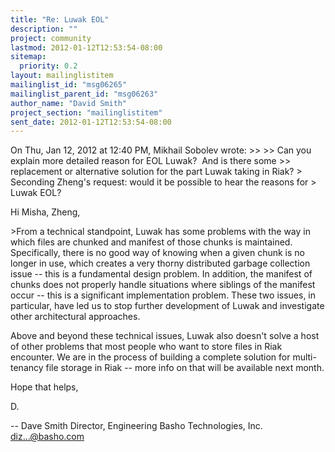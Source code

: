 ```yaml
---
title: "Re: Luwak EOL"
description: ""
project: community
lastmod: 2012-01-12T12:53:54-08:00
sitemap:
  priority: 0.2
layout: mailinglistitem
mailinglist_id: "msg06265"
mailinglist_parent_id: "msg06263"
author_name: "David Smith"
project_section: "mailinglistitem"
sent_date: 2012-01-12T12:53:54-08:00
---
```



On Thu, Jan 12, 2012 at 12:40 PM, Mikhail Sobolev  wrote:
&gt;&gt;
&gt;&gt; Can you explain more detailed reason for EOL Luwak?  And is there some
&gt;&gt; replacement or alternative solution for the part Luwak taking in Riak?
&gt; Seconding Zheng's request: would it be possible to hear the reasons for
&gt; Luwak EOL?

Hi Misha, Zheng,

&gt;From a technical standpoint, Luwak has some problems with the way in
which files are chunked and manifest of those chunks is maintained.
Specifically, there is no good way of knowing when a given chunk is no
longer in use, which creates a very thorny distributed garbage
collection issue -- this is a fundamental design problem. In addition,
the manifest of chunks does not properly handle situations where
siblings of the manifest occur -- this is a significant implementation
problem. These two issues, in particular, have led us to stop further
development of Luwak and investigate other architectural approaches.

Above and beyond these technical issues, Luwak also doesn't solve a
host of other problems that most people who want to store files in
Riak encounter. We are in the process of building a complete solution
for multi-tenancy file storage in Riak -- more info on that will be
available next month.

Hope that helps,

D.

-- 
Dave Smith
Director, Engineering
Basho Technologies, Inc.
diz...@basho.com

